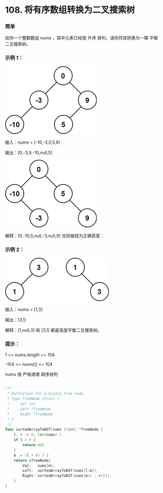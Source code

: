 # 108. 将有序数组转换为二叉搜索树

### 简单

给你一个整数数组 nums ，其中元素已经按 升序 排列，请你将其转换为一棵 
平衡
 二叉搜索树。

### 示例 1：
![bst1](/file/img/btree1.jpg)

输入：nums = [-10,-3,0,5,9]

输出：[0,-3,9,-10,null,5]

![bst2](/file/img/btree2.jpg)

解释：[0,-10,5,null,-3,null,9] 也将被视为正确答案：

### 示例 2：
![bst3](/file/img/btree3.jpg)

输入：nums = [1,3]

输出：[3,1]

解释：[1,null,3] 和 [3,1] 都是高度平衡二叉搜索树。
 

### 提示：

1 <= nums.length <= 104

-104 <= nums[i] <= 104

nums 按 严格递增 顺序排列

```go

```

```go
/**
 * Definition for a binary tree node.
 * type TreeNode struct {
 *     Val int
 *     Left *TreeNode
 *     Right *TreeNode
 * }
 */
func sortedArrayToBST(nums []int) *TreeNode {
	l, r := 0, len(nums)-1
	if l > r {
		return nil
	}
	m := (l + r) / 2
	return &TreeNode{
		Val:   nums[m],
		Left:  sortedArrayToBST(nums[l:m]),
		Right: sortedArrayToBST(nums[m+1 : r+1]),
	}
}
```